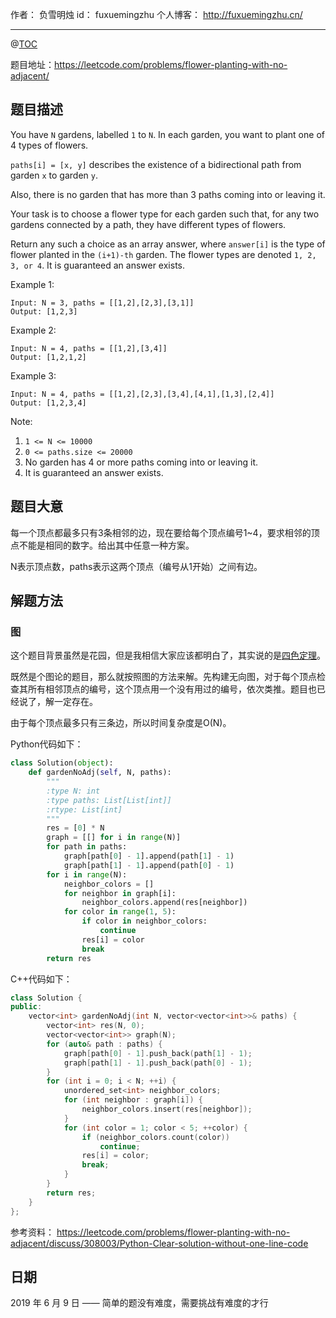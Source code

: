
作者： 负雪明烛
id：	fuxuemingzhu
个人博客：	http://fuxuemingzhu.cn/

---
@[TOC](目录)


题目地址：https://leetcode.com/problems/flower-planting-with-no-adjacent/

## 题目描述

You have `N` gardens, labelled `1` to `N`.  In each garden, you want to plant one of 4 types of flowers.

`paths[i] = [x, y]` describes the existence of a bidirectional path from garden `x` to garden `y`.

Also, there is no garden that has more than 3 paths coming into or leaving it.

Your task is to choose a flower type for each garden such that, for any two gardens connected by a path, they have different types of flowers.

Return any such a choice as an array answer, where `answer[i]` is the type of flower planted in the `(i+1)-th` garden.  The flower types are denoted `1, 2, 3, or 4`.  It is guaranteed an answer exists.


Example 1:

    Input: N = 3, paths = [[1,2],[2,3],[3,1]]
    Output: [1,2,3]

Example 2:

    Input: N = 4, paths = [[1,2],[3,4]]
    Output: [1,2,1,2]

Example 3:

    Input: N = 4, paths = [[1,2],[2,3],[3,4],[4,1],[1,3],[2,4]]
    Output: [1,2,3,4]
 
Note:

1. `1 <= N <= 10000`
1. `0 <= paths.size <= 20000`
1. No garden has 4 or more paths coming into or leaving it.
1. It is guaranteed an answer exists.

## 题目大意

每一个顶点都最多只有3条相邻的边，现在要给每个顶点编号1~4，要求相邻的顶点不能是相同的数字。给出其中任意一种方案。

N表示顶点数，paths表示这两个顶点（编号从1开始）之间有边。

## 解题方法

### 图

这个题目背景虽然是花园，但是我相信大家应该都明白了，其实说的是[四色定理][1]。

既然是个图论的题目，那么就按照图的方法来解。先构建无向图，对于每个顶点检查其所有相邻顶点的编号，这个顶点用一个没有用过的编号，依次类推。题目也已经说了，解一定存在。

由于每个顶点最多只有三条边，所以时间复杂度是O(N)。

Python代码如下：

```python
class Solution(object):
    def gardenNoAdj(self, N, paths):
        """
        :type N: int
        :type paths: List[List[int]]
        :rtype: List[int]
        """
        res = [0] * N
        graph = [[] for i in range(N)]
        for path in paths:
            graph[path[0] - 1].append(path[1] - 1)
            graph[path[1] - 1].append(path[0] - 1)
        for i in range(N):
            neighbor_colors = []
            for neighbor in graph[i]:
                neighbor_colors.append(res[neighbor])
            for color in range(1, 5):
                if color in neighbor_colors:
                    continue
                res[i] = color
                break
        return res
```

C++代码如下：


```cpp
class Solution {
public:
    vector<int> gardenNoAdj(int N, vector<vector<int>>& paths) {
        vector<int> res(N, 0);
        vector<vector<int>> graph(N);
        for (auto& path : paths) {
            graph[path[0] - 1].push_back(path[1] - 1);
            graph[path[1] - 1].push_back(path[0] - 1);
        }
        for (int i = 0; i < N; ++i) {
            unordered_set<int> neighbor_colors;
            for (int neighbor : graph[i]) {
                neighbor_colors.insert(res[neighbor]);
            }
            for (int color = 1; color < 5; ++color) {
                if (neighbor_colors.count(color))
                    continue;
                res[i] = color;
                break;
            }
        }
        return res;
    }
};
```

参考资料：
https://leetcode.com/problems/flower-planting-with-no-adjacent/discuss/308003/Python-Clear-solution-without-one-line-code

## 日期

2019 年 6 月 9 日 —— 简单的题没有难度，需要挑战有难度的才行


  [1]: https://baike.baidu.com/item/%E5%9B%9B%E8%89%B2%E5%AE%9A%E7%90%86/805159?fromtitle=%E5%9B%9B%E8%89%B2%E9%97%AE%E9%A2%98&fromid=752628
